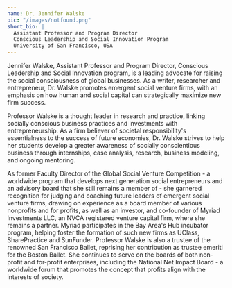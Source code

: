 ```yaml
---
name: Dr. Jennifer Walske
pic: "/images/notfound.png"
short_bio: | 
  Assistant Professor and Program Director
  Conscious Leadership and Social Innovation Program
  University of San Francisco, USA 
---
```

Jennifer Walske, Assistant Professor and Program Director, Conscious Leadership and Social Innovation program, is a leading advocate for raising the social consciousness of global businesses. As a writer, researcher and entrepreneur, Dr. Walske promotes emergent social venture firms, with an emphasis on how human and social capital can strategically maximize new firm success.

Professor Walske is a thought leader in research and practice, linking socially conscious business practices and investments with entrepreneurship. As a firm believer of societal responsibility's essentialness to the success of future economies, Dr. Walske strives to help her students develop a greater awareness of socially conscientious business through internships, case analysis, research, business modeling, and ongoing mentoring.

As former Faculty Director of the Global Social Venture Competition - a worldwide program that develops next generation social entrepreneurs and an advisory board that she still remains a member of - she garnered recognition for judging and coaching future leaders of emergent social venture firms, drawing on experience as a board member of various nonprofits and for profits, as well as an investor, and co-founder of Myriad Investments LLC, an NVCA registered venture capital firm, where she remains a partner. Myriad participates in the Bay Area's Hub incubator program, helping foster the formation of such new firms as UClass, SharePractice and SunFunder. Professor Walske is also a trustee of the renowned San Francisco Ballet, reprising her contribution as trustee emeriti for the Boston Ballet. She continues to serve on the boards of both non-profit and for-profit enterprises, including the National Net Impact Board - a worldwide forum that promotes the concept that profits align with the interests of society.
